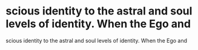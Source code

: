 # scious identity to the astral and soul levels of identity. When the Ego and

scious identity to the astral and soul levels of identity. When the Ego and